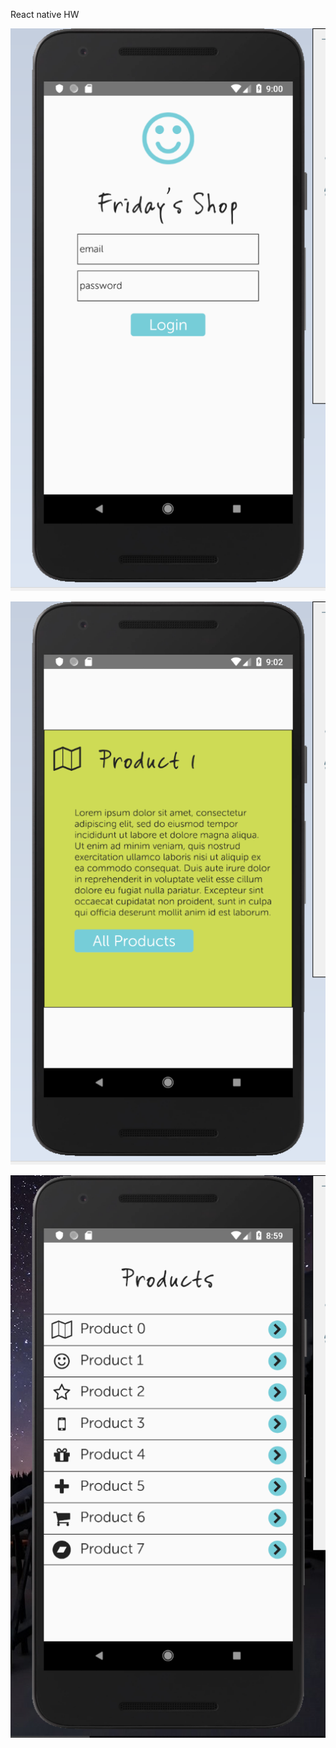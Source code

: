 React native HW

![Login](https://raw.githubusercontent.com/psergeev/react-native-hw/hw1/demo/login.png)

![Product](https://raw.githubusercontent.com/psergeev/react-native-hw/hw1/demo/product.png)

![Products](https://raw.githubusercontent.com/psergeev/react-native-hw/hw1/demo/products.png)
